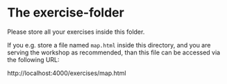 # The exercise-folder

Please store all your exercises inside this folder.

If you e.g. store a file named `map.html` inside this directory, and you are serving the workshop as recommended, than this file can be accessed via the following URL:

http://localhost:4000/exercises/map.html
